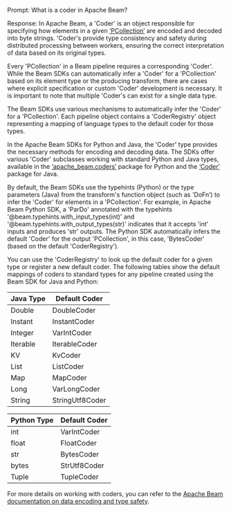 Prompt:
What is a coder in Apache Beam? 

Response: 
In Apache Beam, a 'Coder' is an object responsible for specifying how elements in a given [‘PCollection’](https://beam.apache.org/documentation/basics/#pcollection) are encoded and decoded into byte strings. 'Coder's provide type consistency and safety during distributed processing between workers, ensuring the correct interpretation of data based on its original types.

Every 'PCollection' in a Beam pipeline requires a corresponding 'Coder'. While the Beam SDKs can automatically infer a 'Coder' for a 'PCollection' based on its element type or the producing transform, there are cases where explicit specification or custom 'Coder' development is necessary. It is important to note that multiple 'Coder's can exist for a single data type. 

The Beam SDKs use various mechanisms to automatically infer the 'Coder' for a 'PCollection'. Each pipeline object contains a 'CoderRegistry' object representing a mapping of language types to the default coder for those types.

In the Apache Beam SDKs for Python and Java, the 'Coder' type provides the necessary methods for encoding and decoding data. The SDKs offer various 'Coder' subclasses working with standard Python and Java types, available in the [‘apache_beam.coders’](https://beam.apache.org/releases/pydoc/current/apache_beam.coders.coders.html) package for Python and the [‘Coder’](https://beam.apache.org/releases/javadoc/current/org/apache/beam/sdk/coders/package-summary.html) package for Java. 

By default, the Beam SDKs use the typehints (Python) or the type parameters (Java) from the transform's function object (such as 'DoFn’) to infer the 'Coder' for elements in a 'PCollection'. For example, in Apache Beam Python SDK, a 'ParDo' annotated with the typehints '@beam.typehints.with_input_types(int)' and '@beam.typehints.with_output_types(str)' indicates that it accepts 'int' inputs and produces 'str' outputs. The Python SDK automatically infers the default 'Coder' for the output 'PCollection', in this case, 'BytesCoder' (based on the default 'CoderRegistry').

You can use the 'CoderRegistry' to look up the default coder for a given type or register a new default coder. The following tables show the default mappings of coders to standard types for any pipeline created using the Beam SDK for Java and Python:

| **Java Type** | **Default Coder** |
|---------------|-------------------|
| Double        | DoubleCoder       |
| Instant       | InstantCoder      |
| Integer       | VarIntCoder       |
| Iterable      | IterableCoder     |
| KV            | KvCoder           |
| List          | ListCoder         |
| Map           | MapCoder          |
| Long          | VarLongCoder      |
| String        | StringUtf8Coder   |

| **Python Type** | **Default Coder** |
|-----------------|-------------------|
| int             | VarIntCoder       |
| float           | FloatCoder        |
| str             | BytesCoder        |
| bytes           | StrUtf8Coder      |
| Tuple           | TupleCoder        |

For more details on working with coders, you can refer to the [Apache Beam documentation on data encoding and type safety](https://beam.apache.org/documentation/programming-guide/#data-encoding-and-type-safety). 

